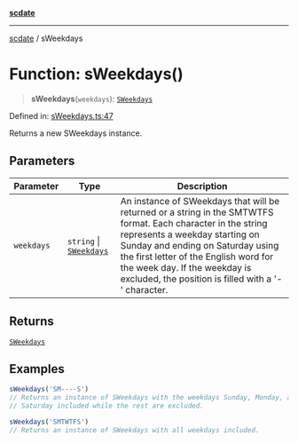 [**scdate**](../README.md)

---

[scdate](../README.md) / sWeekdays

# Function: sWeekdays()

> **sWeekdays**(`weekdays`): [`SWeekdays`](../classes/SWeekdays.md)

Defined in: [sWeekdays.ts:47](https://github.com/ericvera/scdate/blob/main/src/sWeekdays.ts#L47)

Returns a new SWeekdays instance.

## Parameters

| Parameter  | Type                                               | Description                                                                                                                                                                                                                                                                                                         |
| ---------- | -------------------------------------------------- | ------------------------------------------------------------------------------------------------------------------------------------------------------------------------------------------------------------------------------------------------------------------------------------------------------------------- |
| `weekdays` | `string` \| [`SWeekdays`](../classes/SWeekdays.md) | An instance of SWeekdays that will be returned or a string in the SMTWTFS format. Each character in the string represents a weekday starting on Sunday and ending on Saturday using the first letter of the English word for the week day. If the weekday is excluded, the position is filled with a '-' character. |

## Returns

[`SWeekdays`](../classes/SWeekdays.md)

## Examples

```ts
sWeekdays('SM----S')
// Returns an instance of SWeekdays with the weekdays Sunday, Monday, and
// Saturday included while the rest are excluded.
```

```ts
sWeekdays('SMTWTFS')
// Returns an instance of SWeekdays with all weekdays included.
```
